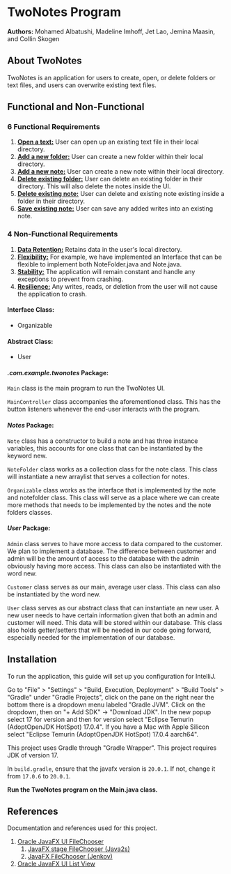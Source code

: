 # TwoNotes Program
**Authors:** Mohamed Albatushi, Madeline Imhoff, Jet Lao, Jemina Maasin, and Collin Skogen

## About TwoNotes
TwoNotes is an application for users to create, open, or delete folders or text files, and users can overwrite existing text files.

## Functional and Non-Functional
### 6 Functional Requirements
1. <u>**Open a text:**</u> User can open up an existing text file in their local directory.
2. <u>**Add a new folder:**</u> User can create a new folder within their local directory. 
3. <u>**Add a new note:**</u> User can create a new note within their local directory.
4. <u>**Delete existing folder:**</u> User can delete an existing folder in their directory. This will also delete the notes inside the UI.
5. <u>**Delete existing note:**</u> User can delete and existing note existing inside a folder in their directory.
6. <u>**Save existing note:**</u> User can save any added writes into an existing note.

### 4 Non-Functional Requirements
1. <u>**Data Retention:**</u> Retains data in the user's local directory.
2. <u>**Flexibility:**</u> For example, we have implemented an Interface that can be flexible to implement both NoteFolder.java and Note.java.
3. <u>**Stability:**</u> The application will remain constant and handle any exceptions to prevent from crashing.
4. <u>**Resilience:**</u> Any writes, reads, or deletion from the user will not cause the application to crash.

#### Interface Class:
* Organizable

#### Abstract Class:
* User

#### _.com.example.twonotes_ Package:
`Main` class is the main program to run the TwoNotes UI.

`MainController` class accompanies the aforementioned class. This has the button listeners whenever the end-user interacts with the program.

#### _Notes_ Package:
`Note` class has a constructor to build a note and has three instance variables, this accounts for one class that can be instantiated by the keyword new.

`NoteFolder` class works as a collection class for the note class. This class will instantiate a new arraylist that serves a collection for notes.

`Organizable` class works as the interface that is implemented by the note and notefolder class. This class will serve as a place where we can create more methods that needs to be implemented by the notes and the note folders classes.

#### _User_ Package:
`Admin` class serves to have more access to data compared to the customer. We plan to implement a database. The difference between customer and admin will be the amount of access to the database with the admin obviously having more access. This class can also be instantiated with the word new.

`Customer` class serves as our main, average user class. This class can also be instantiated by the word new.

`User` class serves as our abstract class that can instantiate an new user. A new user needs to have certain information given that both an admin and customer will need. This data will be stored within our database. This class also holds getter/setters that will be needed in our code going forward, especially needed for the implementation of our database.


## Installation
To run the application, this guide will set up you configuration for IntelliJ.

Go to "File" > "Settings" > "Build, Execution, Deployment" > "Build Tools" > 
"Gradle" under "Gradle Projects", click on the pane on the right near the bottom 
there is a dropdown menu labeled "Gradle JVM". Click on the dropdown,
then on "+ Add SDK" -> "Download JDK". In the new popup select 17 for version and then for version select
"Eclipse Temurin (AdoptOpenJDK HotSpot) 17.0.4". If you have a Mac with Apple Silicon select
"Eclipse Temurin (AdoptOpenJDK HotSpot) 17.0.4 aarch64".

This project uses Gradle through "Gradle Wrapper". This project requires JDK of version 17.

In `build.gradle`, ensure that the javafx version is `20.0.1`. If not, change it from `17.0.6` to `20.0.1`.

**Run the TwoNotes program on the Main.java class.**

## References
Documentation and references used for this project.
1. [Oracle JavaFX UI FileChooser ](https://docs.oracle.com/javafx/2/ui_controls/file-chooser.htm)
   1. [JavaFX stage FileChooser (Java2s)](http://www.java2s.com/example/java-api/javafx/stage/filechooser/filechooser-0-1.html)
   2. [JavaFX FileChooser (Jenkov)](https://jenkov.com/tutorials/javafx/filechooser.html)
2. [Oracle JavaFX UI List View](https://docs.oracle.com/javase/8/javafx/user-interface-tutorial/list-view.htm)
